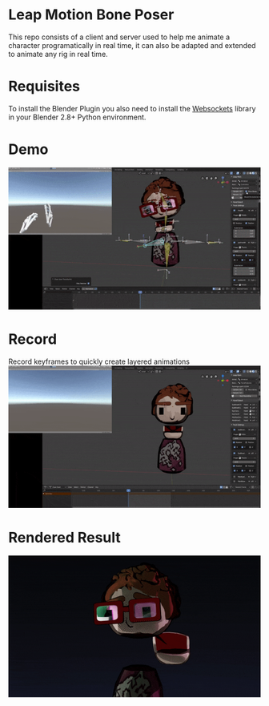 # Leap Motion Bone Poser

This repo consists of a client and server used to  help me animate a character programatically in real time, it can also be adapted and extended to animate any rig in real time. 

# Requisites
 To install the Blender Plugin you also need to install the [Websockets](https://websockets.readthedocs.io/en/stable/intro.html) library in your Blender 2.8+ Python environment. 


# Demo
![](./demo/one.gif)
# Record 
Record keyframes to quickly create layered animations
![](./demo/two.gif)

# Rendered Result
![](./demo/render.gif)
